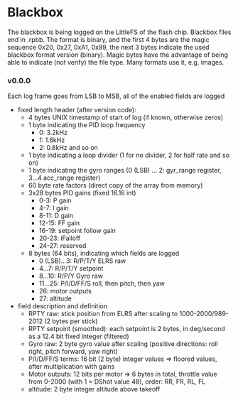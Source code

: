 # Blackbox

The blackbox is being logged on the LittleFS of the flash chip. Blackbox files end in .rpbb.
The format is binary, and the first 4 bytes are the magic sequence 0x20, 0x27, 0xA1, 0x99, the next 3 bytes indicate the used blackbox format version (binary).
Magic bytes have the advantage of being able to indicate (not verify) the file type. Many formats use it, e.g. images.

### v0.0.0

Each log frame goes from LSB to MSB, all of the enabled fields are logged

-   fixed length header (after version code):
    -   4 bytes UNIX timestamp of start of log (if known, otherwise zeros)
    -   1 byte indicating the PID loop frequency
        -   0: 3.2kHz
        -   1: 1.6kHz
        -   2: 0.8kHz and so on
    -   1 byte indicating a loop divider (1 for no divider, 2 for half rate and so on)
    -   1 byte indicating the gyro ranges (0 (LSB) ... 2: gyr_range register, 3...4 acc_range register)
    -   60 byte rate factors (direct copy of the array from memory)
    -   3x28 bytes PID gains (fixed 16.16 int)
        -   0-3: P gain
        -   4-7: I gain
        -   8-11: D gain
        -   12-15: FF gain
        -   16-19: setpoint follow gain
        -   20-23: iFalloff
        -   24-27: reserved
    -   8 bytes (64 bits), indicating which fields are logged
        -   0 (LSB)...3: R/P/T/Y ELRS raw
        -   4...7: R/P/T/Y setpoint
        -   8...10: R/P/Y Gyro raw
        -   11...25: P/I/D/FF/S roll, then pitch, then yaw
        -   26: motor outputs
        -   27: altitude
-   field description and definition
    -   RPTY raw: stick position from ELRS after scaling to 1000-2000/989-2012 (2 bytes per stick)
    -   RPTY setpoint (smoothed): each setpoint is 2 bytes, in deg/second as a 12.4 bit fixed integer (filtered)
    -   Gyro raw: 2 byte gyro value after scaling (positive directions: roll right, pitch forward, yaw right)
    -   P/I/D/FF/S terms: 16 bit (2 byte) integer values => floored values, after multiplication with gains
    -   Motor outputs: 12 bits per motor => 6 bytes in total, throttle value from 0-2000 (with 1 = DShot value 48), order: RR, FR, RL, FL
    -   altitude: 2 byte integer altitude above takeoff
